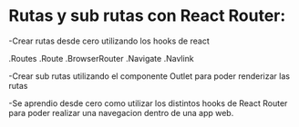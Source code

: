 # Rutas y sub rutas con React Router:

-Crear rutas desde cero utilizando los hooks de react
  
  .Routes
  .Route
  .BrowserRouter
  .Navigate
  .Navlink
  
-Crear sub rutas utilizando el componente Outlet para poder renderizar las rutas

-Se aprendio desde cero como utilizar los distintos hooks de React Router para poder realizar una navegacion dentro de una app web.

